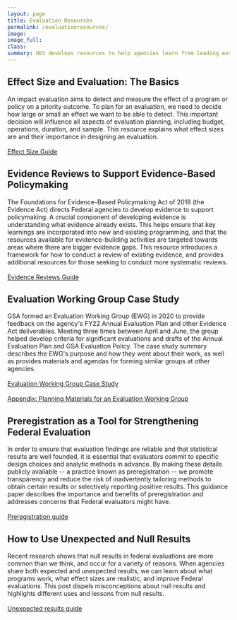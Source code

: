 ```yaml
---
layout: page
title: Evaluation Resources
permalink: /evaluationresources/
image:
image_full: 
class:
summary: OES develops resources to help agencies learn from leading evaluation practices. 
---
```


## Effect Size and Evaluation: The Basics
An impact evaluation aims to detect and measure the effect of a program or policy on a priority outcome. To plan for an evaluation, we need to decide how large or small an effect we want to be able to detect. This important decision will influence all aspects of evaluation planning, including budget, operations, duration, and sample. This resource explains what effect sizes are and their importance in designing an evaluation. 
<br/><br>
<a class="usa-button" href="{{ '/assets/files/effect-size-evaluation-basics.pdf' | prepend: site.baseurl }}">Effect Size Guide</a>

## Evidence Reviews to Support Evidence-Based Policymaking 
The Foundations for Evidence-Based Policymaking Act of 2018 (the Evidence Act) directs Federal agencies to develop evidence to support policymaking. A crucial component of developing evidence is understanding what evidence already exists. This helps ensure that key learnings are incorporated into new and existing programming, and that the resources available for evidence-building activities are targeted towards areas where there are bigger evidence gaps. This resource introduces a framework for how to conduct a review of existing evidence, and provides additional resources for those seeking to conduct more systematic reviews. 
<br/><br>
<a class="usa-button" href="{{ '/assets/files/evidence-reviews-to-support-evidence-based-policymaking.pdf' | prepend: site.baseurl }}">Evidence Reviews Guide</a>

## Evaluation Working Group Case Study
GSA formed an Evaluation Working Group (EWG) in 2020 to provide feedback on the agency's FY22 Annual Evaluation Plan and other Evidence Act deliverables. Meeting three times between April and June, the group helped develop criteria for significant evaluations and drafts of the Annual Evaluation Plan and GSA Evaluation Policy. The case study summary describes the EWG's purpose and how they went about their work, as well as provides materials and agendas for forming similar groups at other agencies.
<br/><br>
<a class="usa-button" href="{{ '/assets/files/ewg-case-study.pdf' | prepend: site.baseurl }}">Evaluation Working Group Case Study</a>
<br/><br>
<a class="usa-button" href="{{ '/assets/files/ewg-planning-materials.pdf' | prepend: site.baseurl }}">Appendix: Planning Materials for an Evaluation Working Group</a>

## Preregistration as a Tool for Strengthening Federal Evaluation
In order to ensure that evaluation findings are reliable and that statistical results are well founded, it is essential that evaluators commit to specific design choices and analytic methods in advance. By making these details publicly available -- a practice known as preregistration -- we promote transparency and reduce the risk of inadvertently tailoring methods to obtain certain results or selectively reporting positive results. This guidance paper describes the importance and benefits of preregistration and addresses concerns that Federal evaluators might have.
<br/><br>
<a class="usa-button" href="{{ '/assets/files/preregistration-as-a-tool-in-federal-evaluation.pdf' | prepend: site.baseurl }}">Preregistration guide</a>

## How to Use Unexpected and Null Results
Recent research shows that null results in federal evaluations are more common than we think, and occur for a variety of reasons. When agencies share both expected and unexpected results, we can learn about what programs work, what effect sizes are realistic, and improve Federal evaluations. This post dispels misconceptions about null results and highlights different uses and lessons from null results. 
<br/><br>
<a class="usa-button" href="{{ '/assets/files/unexpected-results-2-pager.pdf' | prepend: site.baseurl }}">Unexpected results guide</a>
